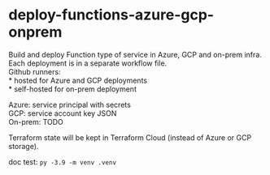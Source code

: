 # deploy-functions-azure-gcp-onprem
Build and deploy Function type of service in Azure, GCP and on-prem infra.  
Each deployment is in a separate workflow file.  
Github runners:  
    * hosted for Azure and GCP deployments  
    * self-hosted for on-prem deployment  

Azure: service principal with secrets  
GCP: service account key JSON  
On-prem: TODO

Terraform state will be kept in Terraform Cloud (instead of Azure or GCP storage).

doc test: `py -3.9 -m venv .venv`
